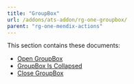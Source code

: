 ```yaml
---
title: "GroupBox"
url: /addons/ats-addon/rg-one-groupbox/
parent: "rg-one-mendix-actions"
---
```


This section contains these documents:

* [Open GroupBox](rg-one-open-groupbox)
* [GroupBox Is Collapsed](rg-one-groupbox-is-collapsed)
* [Close GroupBox](rg-one-close-groupbox)
